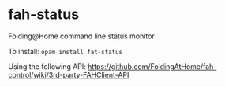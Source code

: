 # fah-status
Folding@Home command line status monitor

To install: `opam install fat-status`

Using the following API: https://github.com/FoldingAtHome/fah-control/wiki/3rd-party-FAHClient-API
